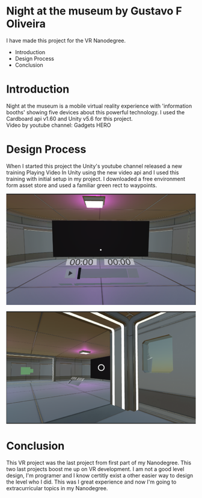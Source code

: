 # Night at the museum by Gustavo F Oliveira

I have made this project for the VR Nanodegree.

* Introduction
* Design Process
* Conclusion

# Introduction
Night at the museum is a mobile virtual reality experience with 'information booths' showing five devices about this powerful technology. I used the Cardboard api v1.60 and Unity v5.6 for this project.  
Video by youtube channel: Gadgets HERO

# Design Process
When I started this project the Unity's youtube channel released a new training Playing Video In Unity using the new video api and I used this training with initial setup in my project. 
I downloaded a free environment form asset store and used a familiar green rect to waypoints. 

![alt text](https://github.com/isgustavo/NightAtTheMuseum/blob/master/Screenshot/Untitled%20copy.png " ")

![alt text](https://github.com/isgustavo/NightAtTheMuseum/blob/master/Screenshot/Untitled%20copy%203.png " ")

# Conclusion
This VR project was the last project from first part of my Nanodegree. This two last projects boost me up on VR development. I am not a good level design, I'm programer and I know certitly exist a other easier way to design the level who I did. This was I great experience and now I'm going to extracurricular topics in my Nanodegree. 
